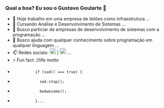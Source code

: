 ### Qual a boa? Eu sou o Gustavo Goularte 👋

- 🔭 Hoje trabalho em uma empresa de leilões como infraestrutura ...
- 🌱 Cursando Análise e Desenvolvimento de Sistemas ...
- 👯 Busco particiar de empresas de desenvolvimento de sistemas com a programação ...
- 🤔 Busco ajuda com qualquer conhecimento sobre programação em qualquer linguagem ...
- 📫 Redes sociais: <a href="https://www.instagram.com/gugoularte/" target="blank"><img height="20em" src="https://img.shields.io/badge/Instagram-E4405F?style=for-the-badge&logo=instagram&logoColor=white"/><a> | <a href="https://www.facebook.com/gustavo.goulartecorreia" target="blank"><img height="20em" src="https://img.shields.io/badge/Facebook-1877F2?style=for-the-badge&logo=facebook&logoColor=white"/></a> ...
- ⚡ Fun fact: //life motto
-               if (sad() === true) {
-                 sad.stop();
-                 beAwesome();
-               }...
